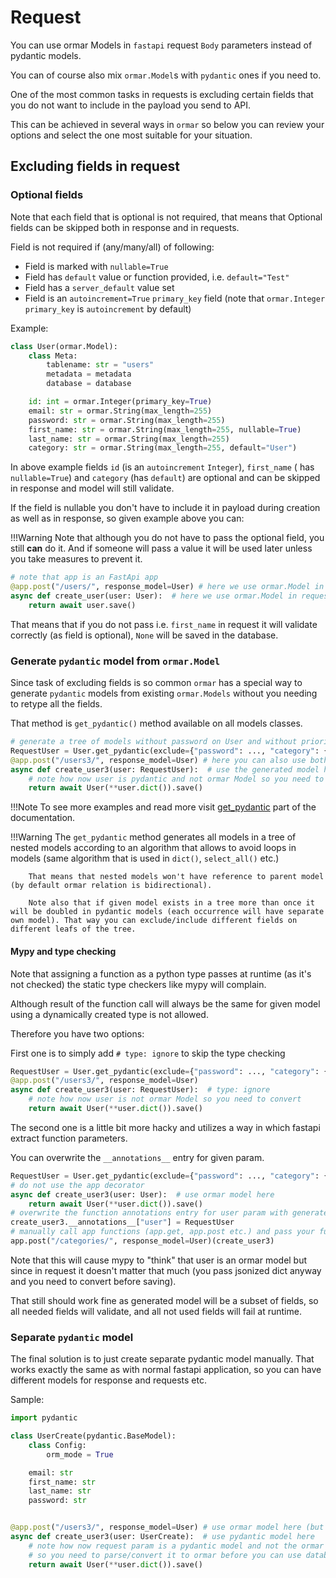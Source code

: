 # Request

You can use ormar Models in `fastapi` request `Body` parameters instead of pydantic models.

You can of course also mix `ormar.Model`s with `pydantic` ones if you need to.

One of the most common tasks in requests is excluding certain fields that you do not want to include in the payload you send to API.

This can be achieved in several ways in `ormar` so below you can review your options and select the one most suitable for your situation.

## Excluding fields in request

### Optional fields

Note that each field that is optional is not required, that means that Optional fields can be skipped both in response and in requests.

Field is not required if (any/many/all) of following:

* Field is marked with `nullable=True`
* Field has `default` value or function provided, i.e. `default="Test"`
* Field has a `server_default` value set
* Field is an `autoincrement=True` `primary_key` field (note that `ormar.Integer` `primary_key` is `autoincrement` by default)

Example:
```python
class User(ormar.Model):
    class Meta:
        tablename: str = "users"
        metadata = metadata
        database = database

    id: int = ormar.Integer(primary_key=True)
    email: str = ormar.String(max_length=255)
    password: str = ormar.String(max_length=255)
    first_name: str = ormar.String(max_length=255, nullable=True)
    last_name: str = ormar.String(max_length=255)
    category: str = ormar.String(max_length=255, default="User")
```

In above example fields `id` (is an `autoincrement` `Integer`), `first_name` ( has `nullable=True`) and `category` (has `default`) are optional and can be skipped in response and model will still validate.

If the field is nullable you don't have to include it in payload during creation as well as in response, so given example above you can:

!!!Warning
        Note that although you do not have to pass the optional field, you still **can** do it.
        And if someone will pass a value it will be used later unless you take measures to prevent it.

```python
# note that app is an FastApi app
@app.post("/users/", response_model=User) # here we use ormar.Model in response
async def create_user(user: User):  # here we use ormar.Model in request parameter
    return await user.save()
```

That means that if you do not pass i.e. `first_name` in request it will validate correctly (as field is optional), `None` will be saved in the database.

### Generate `pydantic` model from `ormar.Model`

Since task of excluding fields is so common `ormar` has a special way to generate `pydantic` models from existing `ormar.Models` without you needing to retype all the fields. 

That method is `get_pydantic()` method available on all models classes.

```python
# generate a tree of models without password on User and without priority on nested Category
RequestUser = User.get_pydantic(exclude={"password": ..., "category": {"priority"}})
@app.post("/users3/", response_model=User) # here you can also use both ormar/pydantic
async def create_user3(user: RequestUser):  # use the generated model here
    # note how now user is pydantic and not ormar Model so you need to convert
    return await User(**user.dict()).save()
```

!!!Note
        To see more examples and read more visit [get_pydantic](../models/methods.md#get_pydantic) part of the documentation.

!!!Warning
        The `get_pydantic` method generates all models in a tree of nested models according to an algorithm that allows to avoid loops in models (same algorithm that is used in `dict()`, `select_all()` etc.)
        
        That means that nested models won't have reference to parent model (by default ormar relation is bidirectional).
        
        Note also that if given model exists in a tree more than once it will be doubled in pydantic models (each occurrence will have separate own model). That way you can exclude/include different fields on different leafs of the tree.

#### Mypy and type checking

Note that assigning a function as a python type passes at runtime (as it's not checked) the static type checkers like mypy will complain.

Although result of the function call will always be the same for given model using a dynamically created type is not allowed.

Therefore you have two options:

First one is to simply add `# type: ignore` to skip the type checking

```python
RequestUser = User.get_pydantic(exclude={"password": ..., "category": {"priority"}})
@app.post("/users3/", response_model=User)
async def create_user3(user: RequestUser):  # type: ignore
    # note how now user is not ormar Model so you need to convert
    return await User(**user.dict()).save()
```

The second one is a little bit more hacky and utilizes a way in which fastapi extract function parameters.

You can overwrite the `__annotations__` entry for given param.

```python
RequestUser = User.get_pydantic(exclude={"password": ..., "category": {"priority"}})
# do not use the app decorator
async def create_user3(user: User):  # use ormar model here
    return await User(**user.dict()).save()
# overwrite the function annotations entry for user param with generated model 
create_user3.__annotations__["user"] = RequestUser
# manually call app functions (app.get, app.post etc.) and pass your function reference
app.post("/categories/", response_model=User)(create_user3)
```

Note that this will cause mypy to "think" that user is an ormar model but since in request it doesn't matter that much (you pass jsonized dict anyway and you need to convert before saving).

That still should work fine as generated model will be a subset of fields, so all needed fields will validate, and all not used fields will fail at runtime.

### Separate `pydantic` model

The final solution is to just create separate pydantic model manually. 
That works exactly the same as with normal fastapi application, so you can have different models for response and requests etc.

Sample:
```python
import pydantic

class UserCreate(pydantic.BaseModel):
    class Config:
        orm_mode = True

    email: str
    first_name: str
    last_name: str
    password: str


@app.post("/users3/", response_model=User) # use ormar model here (but of course you CAN use pydantic also here)
async def create_user3(user: UserCreate):  # use pydantic model here
    # note how now request param is a pydantic model and not the ormar one
    # so you need to parse/convert it to ormar before you can use database
    return await User(**user.dict()).save()
```
